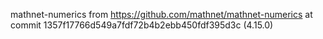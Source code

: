mathnet-numerics from https://github.com/mathnet/mathnet-numerics at commit 1357f17766d549a7fdf72b4b2ebb450fdf395d3c (4.15.0)